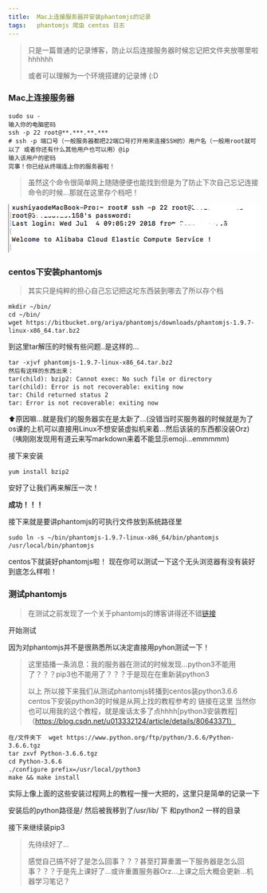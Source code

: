 ```yaml
---
title:  Mac上连接服务器并安装phantomjs的记录
tags:	phantomjs 爬虫 centos 日志
---
```


> 只是一篇普通的记录博客，防止以后连接服务器时候忘记把文件夹放哪里啦hhhhhh
>
> 或者可以理解为一个环境搭建的记录博 (:D

### Mac上连接服务器

```
sudo su -
输入你的电脑密码
ssh -p 22 root@**.***.**.***
# ssh -p 端口号（一般服务器都把22端口号打开用来连接SSH的）用户名（一般用root就可以了 或者你还有什么其他用户也可以用）@ip
输入该用户的密码
完事！你已经从终端连上你的服务器啦！
```
> 虽然这个命令很简单网上随随便便也能找到但是为了防止下次自己忘记连接命令的时候...那就在这里存个档吧！

![连接成功！](/img/2018-09-02-连接服务器成功.png)

### centos下安装phantomjs
> 其实只是纯粹的担心自己忘记把这坨东西装到哪去了所以存个档

```
mkdir ~/bin/
cd ~/bin/
wget https://bitbucket.org/ariya/phantomjs/downloads/phantomjs-1.9.7-linux-x86_64.tar.bz2
```
到这里tar解压的时候有些问题..是这样的...
```
tar -xjvf phantomjs-1.9.7-linux-x86_64.tar.bz2
然后有这样的东西出来：
tar(child): bzip2: Cannot exec: No such file or directory
tar(child): Error is not recoverable: exiting now
tar: Child returned status 2
tar: Error is not recoverable: exiting now
```
⬆️原因嘛...就是我们的服务器实在是太新了...(没错当时买服务器的时候就是为了os课的上机可以直接用Linux不想安装虚拟机来着...然后该装的东西都没装Orz)（咦刚刚发现用有道云来写markdown来着不能显示emoji...emmmmm)

接下来安装
```
yum install bzip2
```
安好了让我们再来解压一次！

**成功！！！**

接下来就是要讲phantomjs的可执行文件放到系统路径里
```
sudo ln -s ~/bin/phantomjs-1.9.7-linux-x86_64/bin/phantomjs /usr/local/bin/phantomjs
```
centos下就装好phantomjs啦！
现在你可以测试一下这个无头浏览器有没有装好到底怎么样啦！

### 测试phantomjs

> 在测试之前发现了一个关于phantomjs的博客讲得还不错[链接](https://www.jianshu.com/p/9d408e21dc3a)

开始测试

因为对phantomjs并不是很熟悉所以决定直接用pyhon测试一下！

> 这里插播一条消息：我的服务器在测试的时候发现...python3不能用了？？？pip3也不能用了？？？于是现在在重新装python3
>
> 以上 所以接下来我们从测试phantomjs转播到centos装python3.6.6
> centos下安装python3的时候是从网上找的教程参考的 链接在这里 当然你也可以用我的这个教程，就是废话太多了点hhhh[python3安装教程]（https://blog.csdn.net/u013332124/article/details/80643371）

```
在/文件夹下  wget https://www.python.org/ftp/python/3.6.6/Python-3.6.6.tgz
tar zxvf Python-3.6.6.tgz
cd Python-3.6.6
./configure prefix=/usr/local/python3
make && make install
```
实际上像上面的这些安装过程网上的教程一搜一大把的，这里只是简单的记录一下

安装后的python路径是/ 然后被我移到了/usr/lib/ 下 和python2 一样的目录

接下来继续装pip3

> 先待续好了...
>
> 感觉自己搞不好了是怎么回事？？？甚至打算重置一下服务器是怎么回事？？？于是先上课好了...或许重置服务器Orz...上课之后大概会更新...机器学习笔记？



